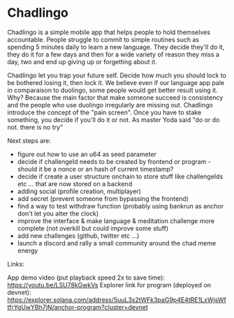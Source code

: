# Chadlingo

Chadlingo is a simple mobile app that helps people to hold themselves accountable.
People struggle to commit to simple routines such as spending 5 minutes daily to learn a new language.
They decide they'll do it, they do it for a few days and then for a wide variety of reason they miss a day, two and end up giving up or forgetting about it.

Chadlingo let you trap your future self. Decide how much you should lock to be bothered losing it, then lock it.
We believe even if our language app pale in comparaison to duolingo, some people would get better result using it.
Why? Because the main factor that make someone succeed is consistency and the people who use duolingo irregularly are missing out.
Chadlingo introduce the concept of the "pain screen". Once you have to stake something, you decide if you'll do it or not.
As master Yoda said "do or do not. there is no try"


Next steps are:

- figure out how to use an u64 as seed parameter
- decide if challengeId needs to be created by frontend or program - should it be a nonce or an hash of current timestamp?
- decide if create a user structure onchain to store stuff like challengeIds etc ... that are now stored on a backend
- adding social (profile creation, multiplayer)
- add secret (prevent someone from bypassing the frontend)
- find a way to test withdraw function (probably using bankrun as anchor don't let you alter the clock)
- improve the interface & make language & meditation challenge more complete (not overkill but could improve some stuff)
- add new challenges (github, twitter etc ...)
- launch a discord and rally a small community around the chad meme energy

Links:

App demo video (put playback speed 2x to save time): https://youtu.be/LSU78kGwkVs
Explorer link for program (deployed on devnet): https://explorer.solana.com/address/5uuL3s2tWFk3paG9p4E4tRE1LxWjsWftfrYgUwYBh7jN/anchor-program?cluster=devnet
